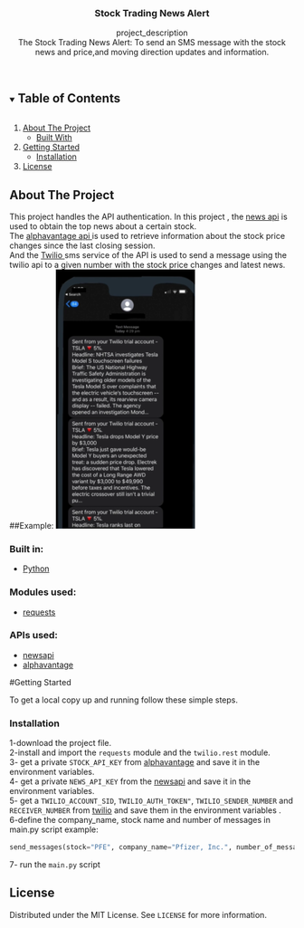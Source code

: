 <br />
<p align="center">

  <h3 align="center">Stock Trading News Alert</h3>

  <p align="center">
    project_description
    <br />
The Stock Trading News Alert:
To send an SMS message with the stock news and price,and moving direction updates and information.   <br />
    <br />
  </p>



<!-- TABLE OF CONTENTS -->
<details open="open">
  <summary><h2 style="display: inline-block">Table of Contents</h2></summary>
  <ol>
    <li>
      <a href="#about-the-project">About The Project</a>
      <ul>
        <li><a href="#built-with">Built With</a></li>
      </ul>
    </li>
    <li>
      <a href="#getting-started">Getting Started</a>
      <ul>
        <li><a href="#installation">Installation</a></li>
      </ul>
    </li>
        <li><a href="#license">License</a></li>
  </ol>
</details>



<!-- ABOUT THE PROJECT -->
## About The Project
This project handles the API authentication. In this project , the [news api](https://newsapi.org/v2/everything) is used to obtain the top news about a certain stock.\
The  [alphavantage api  ](https://www.alphavantage.co/query) is used to retrieve information about the stock price changes since the last closing session.\
And the [Twilio ](http://twil.io/secure) sms service of the API  is used to send a message using the twilio api to a given number with the stock price changes and latest news.
##Example:
![Alt text](example.PNG?raw=true "Title")


### Built in:
* [Python](Python)

### Modules used:
* [requests](https://pypi.org/project/requests/)
### APIs used:
* [newsapi](https://newsapi.org/v2/everything)
* [alphavantage ](https://www.alphavantage.co/query)



<!-- GETTING STARTED -->
#Getting Started

To get a local copy up and running follow these simple steps.

### Installation
1-download the project file.\
2-install and import the `requests` module and the `twilio.rest` module.\
3- get a private `STOCK_API_KEY` from [alphavantage](openweathermap.org) and save it in the environment variables.\
4- get a private `NEWS_API_KEY` from the [newsapi](https://newsapi.org) and save it in the environment variables.\
5- get a `TWILIO_ACCOUNT_SID`, `TWILIO_AUTH_TOKEN"`, `TWILIO_SENDER_NUMBER` and `RECEIVER_NUMBER` from [twilio](twilio.com/console) and save them in the environment variables .\
6-define the company_name, stock name and number of messages in main.py script
example:
```py
send_messages(stock="PFE", company_name="Pfizer, Inc.", number_of_messages=1)
```
7- run the `main.py` script

<!-- LICENSE -->
## License

Distributed under the MIT License. See `LICENSE` for more information.

